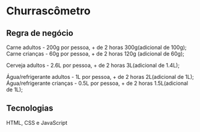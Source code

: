 <h1>Churrascômetro</h1>

<h2>Regra de negócio</h2>

Carne adultos - 200g por pessoa, + de 2 horas 300g(adicional de 100g);
Carne crianças - 60g por pessoa, + de 2 horas 120g (adicional de 60g);

Cerveja adultos - 2.6L por pessoa, + de 2 horas 3L(adicional de 1.4L);

Água/refrigerante adultos - 1L por pessoa, + de 2 horas 2L(adicional de 1L);
Água/refrigerante crianças - 0.5L por pessoa, + de 2 horas 1.5L(adicional de 1L);

<h2> Tecnologias </h2>

HTML, CSS e JavaScript
